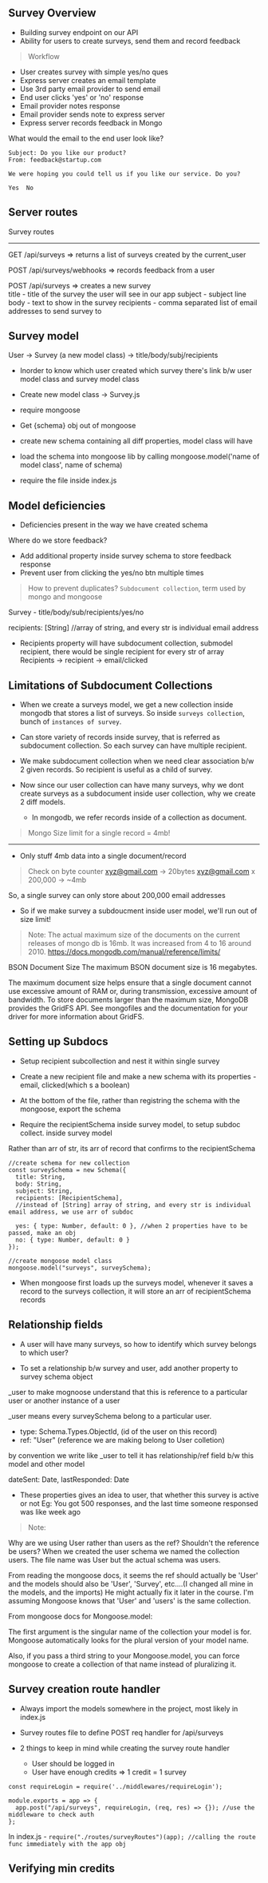 ## Survey Overview
- Building survey endpoint on our API
- Ability for users to create surveys, send them and record feedback

> Workflow

- User creates survey with simple yes/no ques
- Express server creates an email template
- Use 3rd party email provider to send email
- End user clicks 'yes' or 'no' response
- Email provider notes response
- Email provider sends note to express server
- Express server records feedback in Mongo


What would the email to the end user look like?

```
Subject: Do you like our product?
From: feedback@startup.com

We were hoping you could tell us if you like our service. Do you?

Yes  No

```


## Server routes

Survey routes
_______________

GET /api/surveys => returns a list of surveys created by the current_user

POST /api/surveys/webhooks => records feedback from a user

POST /api/surveys => creates a new survey  
title - title of the survey the user will see in our app 
subject - subject line
body - text to show in the survey
recipients - comma separated list of email addresses to send survey to


## Survey model
User -> Survey (a new model class) -> title/body/subj/recipients

- Inorder to know which user created which survey there's link b/w user model class and survey model class  
- Create new model class -> Survey.js

- require mongoose
- Get {schema} obj out of mongoose
- create new schema containing all diff properties, model class will have
- load the schema into mongoose lib by calling mongoose.model('name of model class', name of schema)
- require the file inside index.js


## Model deficiencies
- Deficiencies present in the way we have created schema


Where do we store feedback?
- Add additional property inside survey schema to store feedback response
- Prevent user from clicking the yes/no btn multiple times


> How to prevent duplicates?
`Subdocument collection`, term used by mongo and mongoose

Survey - title/body/sub/recipients/yes/no

recipients: [String] //array of string, and every str is individual email address

- Recipients property will have subdocument collection, submodel recipient, there would be single recipient for every str of array
Recipients -> recipient -> email/clicked


## Limitations of Subdocument Collections
- When we create a surveys model, we get a new collection inside mongodb that stores a list of surveys. So inside `surveys collection`, bunch of `instances of survey`.

- Can store variety of records inside survey, that is referred as subdocument collection. So each survey can have multiple recipient.

- We make subdocument collection when we need clear association b/w 2 given records. So recipient is useful as a child of survey.

- Now since our user collection can have many surveys, why we dont create surveys as a subdocument inside user collection, why we create 2 diff models.
    - In mongodb, we refer records inside of a collection as document.


> Mongo Size limit for a single record = 4mb!
_________________________________________________
- Only stuff 4mb data into a single document/record


> Check on byte counter
xyz@gmail.com -> 20bytes
xyz@gmail.com x 200,000 -> ~4mb

So, a single survey can only store about 200,000 email addresses

- So if we make survey a subdoucment inside user model, we'll run out of size limit!    


> Note:
The actual maximum size of the documents on the current releases of mongo db is 16mb. It was increased from 4 to 16 around 2010.
https://docs.mongodb.com/manual/reference/limits/

BSON Document Size
The maximum BSON document size is 16 megabytes.

The maximum document size helps ensure that a single document cannot use excessive amount of RAM or, during transmission, excessive amount of bandwidth. To store documents larger than the maximum size, MongoDB provides the GridFS API. See mongofiles and the documentation for your driver for more information about GridFS.



## Setting up Subdocs
- Setup recipient subcollection and nest it within single survey
- Create a new recipient file and make a new schema with its properties - email, clicked(which s a boolean)

- At the bottom of the file, rather than registring the schema with the mongoose, export the schema
- Require the recipientSchema inside survey model, to setup subdoc collect. inside survey model

Rather than arr of str, its arr of record that confirms to the recipientSchema

```
//create schema for new collection
const surveySchema = new Schema({
  title: String,
  body: String,
  subject: String,
  recipients: [RecipientSchema], 
  //instead of [String] array of string, and every str is individual email address, we use arr of subdoc
  
  yes: { type: Number, default: 0 }, //when 2 properties have to be passed, make an obj
  no: { type: Number, default: 0 }
});

//create mongoose model class
mongoose.model("surveys", surveySchema);
```

- When mongoose first loads up the surveys model, whenever it saves a record to the surveys collection, it will store an arr of recipientSchema records



## Relationship fields
- A user will have many surveys, so how to identify which survey belongs to which user?

- To set a relationship b/w survey and user, add another property to survey schema object

_user to make mognoose understand that this is reference to a particular user or another instance of a user

_user means every surveySchema belong to a particular user. 
- type: Schema.Types.ObjectId, (id of the user on this record)
- ref: "User" (reference we are making belong to User colletion)

by convention we write like _user to tell it has relationship/ref field b/w this model and other model

dateSent: Date,
lastResponded: Date

- These properties gives an idea to user, that whether this survey is active or not
Eg: You got 500 responses, and the last time someone responsed was like week ago


> Note:

Why are we using User rather than users as the ref?
Shouldn't the reference be users?  When we created the user schema we named the collection users.  The file name was User but the actual schema was users.  


From reading the mongoose docs, it seems the ref should actually be 'User' and the models should also be 'User', 'Survey', etc....(I changed all mine in the models, and the imports) He might actually fix it later in the course. I'm assuming Mongoose knows that 'User' and 'users' is the same collection.

From mongoose docs for Mongoose.model:

The first argument is the singular name of the collection your model is for. Mongoose automatically looks for the plural version of your model name. 

Also, if you pass a third string to your Mongoose.model, you can force mongoose to create a collection of that name instead of pluralizing it.



## Survey creation route handler
- Always import the models somewhere in the project, most likely in index.js

- Survey routes file to define POST req handler for /api/surveys
- 2 things to keep in mind while creating the survey route handler
    - User should be logged in
    - User have enough credits => 1 credit = 1 survey

```
const requireLogin = require('../middlewares/requireLogin');

module.exports = app => {
  app.post("/api/surveys", requireLogin, (req, res) => {}); //use the middleware to check auth
};
```

In index.js -
`require("./routes/surveyRoutes")(app); //calling the route func immediately with the app obj`



## Verifying min credits
